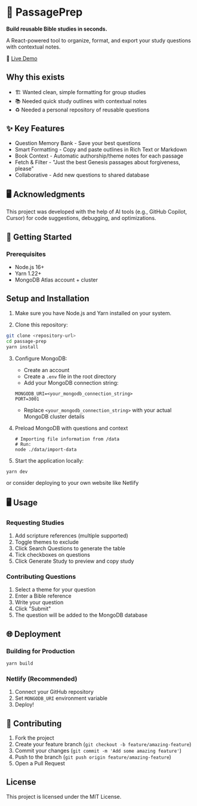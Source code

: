 # 📖 PassagePrep
**Build reusable Bible studies in seconds.**

A React-powered tool to organize, format, and export your study questions with contextual notes.

🚀 [Live Demo](musical-pithivier-1e4b9d.netlify.app)

## Why this exists
- 🏗️ Wanted clean, simple formatting for group studies
- 📚 Needed quick study outlines with contextual notes
- ♻️ Needed a personal repository of reusable questions

## ✨ Key Features
- Question Memory Bank - Save your best questions
- Smart Formatting - Copy and paste outlines in Rich Text or Markdown
- Book Context - Automatic authorship/theme notes for each passage
- Fetch & Filter - "Just the best Genesis passages about forgiveness, please"
- Collaborative - Add new questions to shared database

## 🖥️ Acknowledgments
This project was developed with the help of AI tools (e.g., GitHub Copilot, Cursor) for code suggestions, debugging, and optimizations.

## 🚀 Getting Started

### Prerequisites
- Node.js 16+
- Yarn 1.22+
- MongoDB Atlas account + cluster

## Setup and Installation

1. Make sure you have Node.js and Yarn installed on your system.

2. Clone this repository:
```bash
git clone <repository-url>
cd passage-prep
yarn install
```

3. Configure MongoDB:
   - Create an account 
   - Create a `.env` file in the root directory
   - Add your MongoDB connection string:
   ```
   MONGODB_URI=<your_mongodb_connection_string>
   PORT=3001
   ```
   - Replace `<your_mongodb_connection_string>` with your actual MongoDB cluster details

4. Preload MongoDB with questions and context
   ```
   # Importing file information from /data
   # Run:
   node ./data/import-data
   ```

5. Start the application locally:
```bash
yarn dev
```
or consider deploying to your own website like Netlify

## 🖥️ Usage
### Requesting Studies

1. Add scripture references (multiple supported)
2. Toggle themes to exclude
3. Click Search Questions to generate the table
4. Tick checkboxes on questions
5. Click Generate Study to preview and copy study

### Contributing Questions

1. Select a theme for your question
2. Enter a Bible reference
3. Write your question
4. Click "Submit"
5. The question will be added to the MongoDB database

## 🌐 Deployment
### Building for Production
```bash
yarn build
```

### Netlify (Recommended)
1. Connect your GitHub repository
2. Set `MONGODB_URI` environment variable
3. Deploy!


## 🤝 Contributing
1. Fork the project
2. Create your feature branch (`git checkout -b feature/amazing-feature`)
3. Commit your changes (`git commit -m 'Add some amazing feature'`)
4. Push to the branch (`git push origin feature/amazing-feature`)
5. Open a Pull Request

## License

This project is licensed under the MIT License.
